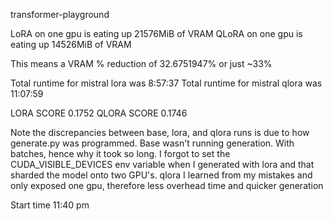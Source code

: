 transformer-playground

LoRA on one gpu is eating up 21576MiB of VRAM
QLoRA on one gpu is eating up 14526MiB of VRAM

This means a VRAM % reduction of 32.6751947% or just ~33% 



Total runtime for mistral lora was 8:57:37
Total runtime for mistral qlora was 11:07:59

LORA SCORE 0.1752
QLORA SCORE 0.1746

Note the discrepancies between base, lora, and qlora runs is due to how generate.py was programmed. Base wasn't running generation. With batches, hence why it took so long. I forgot to set the CUDA_VISIBLE_DEVICES env variable when I generated with lora and that sharded the model onto two GPU's. qlora I learned from my mistakes and only exposed one gpu, therefore less overhead time and quicker generation

Start time 11:40 pm